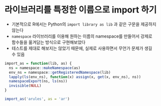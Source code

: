 # 라이브러리를 특정한 이름으로 import 하기

- 기본적으로 R에서는 Python의 `import library as lib` 과 같은 구문을 제공하지 않는다
- `namespace` 라이브러리를 이용해 원하는 이름의 namespace를 만들어서 강제로 함수들을 옮겨담는 방식으로 구현해보았다
- 테스트를 제대로 해보지는 않았기 때문에, 실제로 사용하면서 무언가 문제가 생길 수 있음

```r
import_as = function(lib, as) {
  ns = namespace::makeNamespace(as)
  env_ns = namespace::getRegisteredNamespace(lib)
  lapply(ls(env_ns), function(x) assign(x, get(x, env_ns), ns))
  namespaceExport(ns, ls(ns))
  invisible(NULL)
}

import_as('arules', as = 'ar')
```
